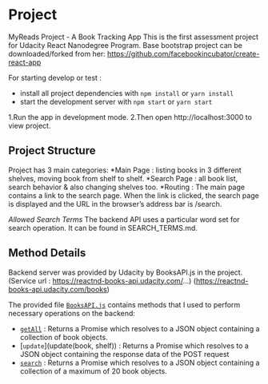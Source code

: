 # Project

MyReads Project - A Book Tracking App This is the first assessment project for Udacity React Nanodegree Program. Base
bootstrap project can be downloaded/forked from her: https://github.com/facebookincubator/create-react-app

For starting develop or test :

* install all project dependencies with `npm install` or `yarn install`
* start the development server with `npm start` or `yarn start`

1.Run the app in development mode.
2.Then open http://localhost:3000 to view project.

## Project Structure

Project has 3 main categories:
*Main Page : listing books in 3 different shelves, moving book from shelf to shelf.
*Search Page : all book list, search behavior & also changing shelves too.
*Routing : The main page contains a link to the search page. When the link is clicked, the search page is displayed 
and the URL in the browser’s address bar is /search.

*Allowed Search Terms*
The backend API uses a particular word set for search operation. It can be found in SEARCH_TERMS.md. 

## Method Details
Backend server was provided by Udacity by BooksAPI.js in the project. 
(Service url : https://reactnd-books-api.udacity.com/...)
(https://reactnd-books-api.udacity.com/books)

The provided file [`BooksAPI.js`](src/BooksAPI.js) contains methods that I used to perform necessary operations on the
backend:

* [`getAll`](getAll()) : Returns a Promise which resolves to a JSON object containing a collection of book objects.
* [`update`](update(book, shelf)) : Returns a Promise which resolves to a JSON object containing the response data of the POST request
* [`search`](search(query)) : Returns a Promise which resolves to a JSON object containing a collection of a maximum of 20 book objects.
